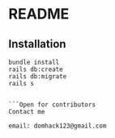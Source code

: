 # README


## Installation

```terminal
bundle install
rails db:create
rails db:migrate
rails s


```Open for contributors
Contact me

email: domhack123@gmail.com

